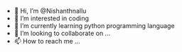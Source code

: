 - 👋 Hi, I’m @Nishanthnallu
- 👀 I’m interested in coding
- 🌱 I’m currently learning python programming language 
- 💞️ I’m looking to collaborate on ...
- 📫 How to reach me ...

<!---
Nishanthnallu/Nishanthnallu is a ✨ special ✨ repository because its `README.md` (this file) appears on your GitHub profile.
You can click the Preview link to take a look at your changes.
--->
